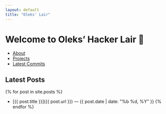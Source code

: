 ```yaml
---
layout: default
title: "Oleks' Lair"
---
```


# Welcome to Oleks’ Hacker Lair 👾

- [About](/about/)
- [Projects](/projects/)
- [Latest Commits](/commits/)

## Latest Posts
{% for post in site.posts %}
- [{{ post.title }}]({{ post.url }}) — {{ post.date | date: "%b %d, %Y" }}
{% endfor %}

